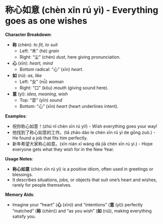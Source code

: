 # **称心如意 (chèn xīn rú yì) - Everything goes as one wishes**

**Character Breakdown**:  
- **称** (chèn): *to fit, to suit*
  - Left: “禾” (hé) *grain*
  - Right: “尘” (chén) *dust*, here giving pronunciation.  
- **心** (xīn): *heart, mind*
  - Bottom radical: “心” (xīn) *heart*.  
- **如** (rú): *as, like*
  - Left: “女” (nǚ) *woman*
  - Right: “口” (kǒu) *mouth* (giving sound here).  
- **意** (yì): *idea, meaning, wish*
  - Top: “音” (yīn) *sound*
  - Bottom: “心” (xīn) *heart* (heart underlines intent).

**Examples**:  
- 祝你称心如意！(zhù nǐ chèn xīn rú yì!) - Wish everything goes your way!  
- 他找到了称心如意的工作。(tā zhǎo dào le chèn xīn rú yì de gōng zuò.) - He found a job that fits him perfectly.  
- 新年希望大家称心如意。(xīn nián xī wàng dà jiā chèn xīn rú yì.) - Hope everyone gets what they wish for in the New Year.

**Usage Notes**:  
- **称心如意** (chèn xīn rú yì) is a positive idiom, often used in greetings or blessings.  
- It describes situations, jobs, or objects that suit one’s heart and wishes, rarely for people themselves.

**Memory Aids**:  
- Imagine your “heart” (**心** (xīn)) and “intentions” (**意** (yì)) perfectly “matched” (**称** (chèn)) and “as you wish” (**如** (rú)), making everything satisfy you.